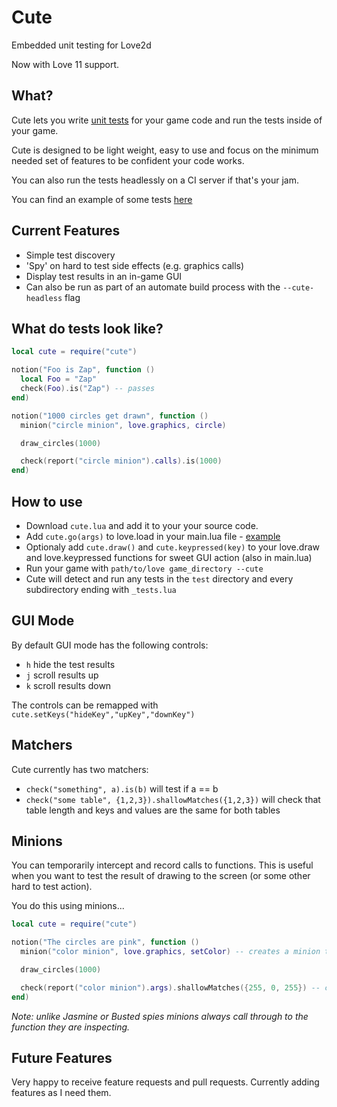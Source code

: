 # Cute
Embedded unit testing for Love2d

Now with Love 11 support.

## What?

Cute lets you write [unit tests](https://en.wikipedia.org/wiki/Unit_testing) for
your game code and run the tests inside of your game.

Cute is designed to be light weight, easy to use and focus on the minimum needed
set of features to be confident your code works.

You can also run the tests headlessly on a CI server if that's your jam.

You can find an example of some tests [here](https://github.com/gtrogers/Cute/blob/master/test/example_tests.lua)

## Current Features

- Simple test discovery
- 'Spy' on hard to test side effects (e.g. graphics calls)
- Display test results in an in-game GUI
- Can also be run as part of an automate build process with the `--cute-headless` flag

## What do tests look like?

```lua
local cute = require("cute")

notion("Foo is Zap", function ()
  local Foo = "Zap"
  check(Foo).is("Zap") -- passes
end)

notion("1000 circles get drawn", function ()
  minion("circle minion", love.graphics, circle)

  draw_circles(1000)

  check(report("circle minion").calls).is(1000)
end)
```

## How to use

- Download `cute.lua` and add it to your your source code.
- Add `cute.go(args)` to love.load in your main.lua file - [example](https://github.com/gtrogers/Cute/blob/master/main.lua)
- Optionaly add `cute.draw()` and `cute.keypressed(key)` to your love.draw and love.keypressed functions for sweet GUI action (also in main.lua)
- Run your game with `path/to/love game_directory --cute`
- Cute will detect and run any tests in the `test` directory and every subdirectory ending with `_tests.lua`

## GUI Mode

By default GUI mode has the following controls:
- `h` hide the test results
- `j` scroll results up
- `k` scroll results down

The controls can be remapped with `cute.setKeys("hideKey","upKey","downKey")`

## Matchers

Cute currently has two matchers:
- `check("something", a).is(b)` will test if a == b
- `check("some table", {1,2,3}).shallowMatches({1,2,3})` will check that table length and keys and values are the same for both tables

## Minions

You can temporarily intercept and record calls to functions. This is useful when you want to
test the result of drawing to the screen (or some other hard to test action).

You do this using minions...

```lua
local cute = require("cute")

notion("The circles are pink", function ()
  minion("color minion", love.graphics, setColor) -- creates a minion to inspect setColor

  draw_circles(1000)

  check(report("color minion").args).shallowMatches({255, 0, 255}) -- checks what the minion observed
end)
```

_Note: unlike Jasmine or Busted spies minions always call through to the function
they are inspecting._

## Future Features

Very happy to receive feature requests and pull requests. Currently adding features as I need them.
